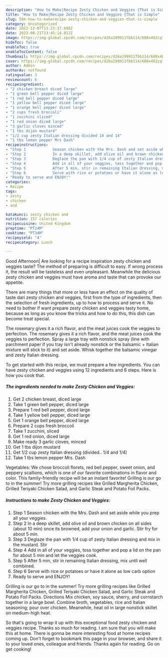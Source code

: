 ```yaml
---
description: "How to Make|Recipe Zesty Chicken and Veggies {That is Simple"
title: "How to Make|Recipe Zesty Chicken and Veggies {That is Simple"
slug: 584-how-to-makerecipe-zesty-chicken-and-veggies-that-is-simple
category: Uncategorized
date: 2022-12-07T13:23:17.698Z
date: 2023-08-21T23:45:14.812Z
image: https://img-global.cpcdn.com/recipes/d26a199911fbb114/680x482cq70/zesty-chicken-and-veggies-recipe-main-photo.jpg
hideToc: false
enableToc: true
enableTocContent: false
thumbnail: https://img-global.cpcdn.com/recipes/d26a199911fbb114/680x482cq70/zesty-chicken-and-veggies-recipe-main-photo.jpg
cover: https://img-global.cpcdn.com/recipes/d26a199911fbb114/680x482cq70/zesty-chicken-and-veggies-recipe-main-photo.jpg
author: Admin
authorAv: notfound
ratingvalue: 3
reviewcount: 6
recipeingredient:
- "2 chicken breast diced large"
- "1 green bell pepper diced large"
- "1 red bell pepper diced large"
- "1 yellow bell pepper diced large"
- "1 orange bell pepper diced large"
- "2 cups fresh broccoli"
- "1 zucchini sliced"
- "1 red onion diced large"
- "3 garlic cloves minced"
- "1 tbs dijon mustard"
- "1/2 cup zesty Italian dressing divided 14 and 14"
- "1 tbs lemon pepper Mrs Dash"
recipeinstructions:
- "Step 1            Season chicken with the Mrs. Dash and set aside while you prep all your veggies."
- "Step 2            In a deep skillet, add olive oil and brown chicken on all sides (about 10 min) once its browned, add your onion and garlic. Stir fry for about 5 min."
- "Step 3            Deglaze the pan with 1/4 cup of zesty Italian dressing and mix in the mustard. Stir"
- "Step 4            Add in all of your veggies, toss together and pop a lid on the pan for about 5 min and let the veggies cook."
- "Step 5            After 5 min, stir in remaining Italian dressing, mix until well combined."
- "Step 6            Serve with rice or potatoes or have it alone as low carb option"
- "Ready to serve and ENJOY!"
categories:
- Recipe
tags:
- zesty
- chicken
- and

katakunci: zesty chicken and 
nutrition: 157 calories
recipecuisine: United Kingdom
preptime: "PT14M"
cooktime: "PT34M"
recipeyield: "4"
recipecategory: Lunch

---
```



Good Afternoon| Are looking for a recipe inspiration zesty chicken and veggies taste? The method of preparing is difficult to easy. If wrong process it, the result will be tasteless and even unpleasant. Meanwhile the delicious zesty chicken and veggies must have aroma and taste that can provoke our appetite.






There are many things that more or less have an effect on the quality of taste dari zesty chicken and veggies, first from the type of ingredients, then the selection of fresh ingredients, up to how to process and serve it. No need to bother if want prepare zesty chicken and veggies tasty home, because as long as you know the tricks and how to do this, this dish can become treat  special.


The rosemary gives it a rich flavor, and the meat juices cook the veggies to perfection. The rosemary gives it a rich flavor, and the meat juices cook the veggies to perfection. Spray a large tray with nonstick spray (line with parchment paper if you tray isn&#39;t already nonstick or the balsamic + Italian mixture will stick to it) and set aside. Whisk together the balsamic vinegar and zesty Italian dressing.


To get started with this recipe, we must prepare a few ingredients. You can have zesty chicken and veggies using 12 ingredients and 6 steps. Here is how you cook that.

<!--inarticleads1-->

##### The ingredients needed to make Zesty Chicken and Veggies:

1. Get 2 chicken breast, diced large
1. Take 1 green bell pepper, diced large
1. Prepare 1 red bell pepper, diced large
1. Take 1 yellow bell pepper, diced large
1. Get 1 orange bell pepper, diced large
1. Prepare 2 cups fresh broccoli
1. Take 1 zucchini, sliced
1. Get 1 red onion, diced large
1. Make ready 3 garlic cloves, minced
1. Get 1 tbs dijon mustard
1. Get 1/2 cup zesty Italian dressing (divided.. 1/4 and 1/4)
1. Take 1 tbs lemon pepper Mrs. Dash


Vegetables: We chose broccoli florets, red bell pepper, sweet onion, and peppery scallions, which is one of our favorite combinations in flavor and color. This family-friendly recipe will be an instant favorite! Grilling is our go to in the summer! Try more grilling recipes like Grilled Margherita Chicken, Grilled Teriyaki Chicken Salad, and Garlic Steak and Potato Foil Packs. 

<!--inarticleads2-->

##### Instructions to make Zesty Chicken and Veggies:

1. Step 1            Season chicken with the Mrs. Dash and set aside while you prep all your veggies.
1. Step 2            In a deep skillet, add olive oil and brown chicken on all sides (about 10 min) once its browned, add your onion and garlic. Stir fry for about 5 min.
1. Step 3            Deglaze the pan with 1/4 cup of zesty Italian dressing and mix in the mustard. Stir
1. Step 4            Add in all of your veggies, toss together and pop a lid on the pan for about 5 min and let the veggies cook.
1. Step 5            After 5 min, stir in remaining Italian dressing, mix until well combined.
1. Step 6            Serve with rice or potatoes or have it alone as low carb option
1. Ready to serve and ENJOY!

Grilling is our go to in the summer! Try more grilling recipes like Grilled Margherita Chicken, Grilled Teriyaki Chicken Salad, and Garlic Steak and Potato Foil Packs. Directions Mix chicken, soy sauce, sherry, and cornstarch together in a large bowl. Combine broth, vegetables, rice and Italian seasoning; pour over chicken. Meanwhile, heat oil in large nonstick skillet on medium-high heat. 

So that's going to wrap it up with this exceptional food zesty chicken and veggies recipe. Thanks so much for reading. I am sure that you will make this at home. There is gonna be more interesting food at home recipes coming up. Don't forget to bookmark this page in your browser, and share it to your loved ones, colleague and friends. Thanks again for reading. Go on get cooking!
